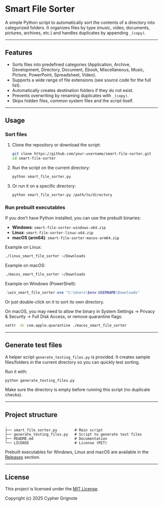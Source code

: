 # Smart File Sorter

A simple Python script to automatically sort the contents of a directory into categorized folders.
It organizes files by type (music, video, documents, pictures, archives, etc.) and handles duplicates by appending `_(copy)`.

---

## Features
- Sorts files into predefined categories (Application, Archive, Development, Directory, Document, Ebook, Miscellaneous, Music, Picture, PowerPoint, Spreadsheet, Video).
- Supports a wide range of file extensions (see source code for the full list).
- Automatically creates destination folders if they do not exist.
- Prevents overwriting by renaming duplicates with `_(copy)`.
- Skips hidden files, common system files and the script itself.

---

## Usage

### Sort files
1. Clone the repository or download the script:
   ```bash
   git clone https://github.com/your-username/smart-file-sorter.git
   cd smart-file-sorter
   ```
2. Run the script on the current directory:
    ```bash
    python smart_file_sorter.py
    ```
3. Or run it on a specific directory:
    ```bash
    python smart_file_sorter.py /path/to/directory
    ```

### Run prebuilt executables
If you don’t have Python installed, you can use the prebuilt binaries:

- **Windows**: `smart-file-sorter-windows-x64.zip`
- **Linux**: `smart-file-sorter-linux-x64.zip`
- **macOS (arm64)**: `smart-file-sorter-macos-arm64.zip`

Example on Linux:
```bash
./linux_smart_file_sorter ~/Downloads
```

Example on macOS:
```bash
./macos_smart_file_sorter ~/Downloads
```

Example on Windows (PowerShell):
```powershell
.\win_smart_file_sorter.exe "C:\Users\$env:USERNAME\Downloads"
```
Or just double-click on it to sort its own directory.

On macOS, you may need to allow the binary in System Settings → Privacy & Security → Full Disk Access, or remove quarantine flags:
```bash
xattr -dr com.apple.quarantine ./macos_smart_file_sorter
```

---

## Generate test files
A helper script `generate_testing_files.py` is provided.
It creates sample files/folders in the current directory so you can quickly test sorting.

Run it with:
```bash
python generate_testing_files.py
```
Make sure the directory is empty before running this script (no duplicate checks).

---

## Project structure

```
.
├── smart_file_sorter.py        # Main script
├── generate_testing_files.py   # Script to generate test files
├── README.md                   # Documentation
└── LICENSE                     # License (MIT)
```
Prebuilt executables for Windows, Linux and macOS are available in the [Releases](../../releases) section.

---

## License

This project is licensed under the [MIT License](LICENSE).


Copyright (c) 2025 Cypher Grignote



